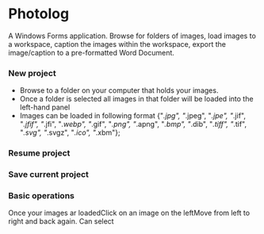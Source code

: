 # Photolog
A Windows Forms application. Browse for folders of images, load images to a workspace, caption the images within the workspace, export the image/caption to a pre-formatted Word Document.

### New project
- Browse to a folder on your computer that holds your images. 
- Once a folder is selected all images in that folder will be loaded into the left-hand panel
- Images can be loaded in following format 
    {"*.jpg", "*.jpeg", "*.jpe", "*.jif", "*.jfif", "*.jfi", "*.webp", "*.gif", "*.png", "*.apng", "*.bmp", "*.dib", "*.tiff", "*.tif", "*.svg", "*.svgz", "*.ico", "*.xbm"};

### Resume project

### Save current project


### Basic operations
Once your images ar loadedClick on an image on the leftMove from left to right and back again. Can select

